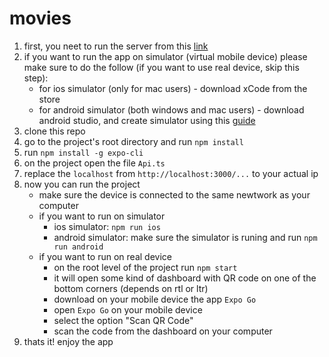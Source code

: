# movies
1. first, you neet to run the server from this [link](https://github.com/next-insurance/next-test)
2. if you want to run the app on simulator (virtual mobile device) please make sure to do the follow (if you want to use real device, skip this step):
    * for ios simulator (only for mac users) - download xCode from the store
    * for android simulator (both windows and mac users) - download android studio, and create simulator using this [guide](https://developer.android.com/studio/run/managing-avds#createavd)
3. clone this repo
4. go to the project's root directory and run `npm install`
5. run `npm install -g expo-cli`
6. on the project open the file `Api.ts`
7. replace the `localhost` from `http://localhost:3000/...` to your actual ip
8. now you can run the project
    * make sure the device is connected to the same newtwork as your computer
    * if you want to run on simulator
       - ios simulator: `npm run ios`
       - android simulator: make sure the simulator is runing and run `npm run android`
    * if you want to run on real device
      - on the root level of the project run `npm start`
      - it will open some kind of dashboard with QR code on one of the bottom corners (depends on rtl or ltr)
      - download on your mobile device the app `Expo Go`
      - open `Expo Go` on your mobile device
      - select the option "Scan QR Code"
      - scan the code from the dashboard on your computer
9. thats it! enjoy the app
